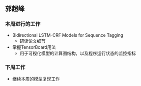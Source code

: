 ## 郭超峰
### 本周进行的工作
* Bidirectional LSTM-CRF Models for Sequence Tagging
  * 研读论文细节
* 掌握TensorBoard用法
  * 用于可视化模型的计算图结构，以及程序运行状态的监控指标
### 下周工作
* 继续本周的模型复现工作
